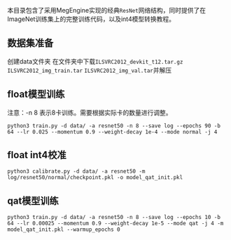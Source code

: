 本目录包含了采用MegEngine实现的经典`ResNet`网络结构，同时提供了在ImageNet训练集上的完整训练代码，以及int4模型转换教程。

## 数据集准备
创建data文件夹
在文件夹中下载`ILSVRC2012_devkit_t12.tar.gz`  `ILSVRC2012_img_train.tar`  `ILSVRC2012_img_val.tar`并解压

## float模型训练
注意：-n 8 表示8卡训练。需要根据实际卡的数量进行调整。
```
python3 train.py -d data/ -a resnet50 -n 8 --save log --epochs 90 -b 64 --lr 0.025 --momentum 0.9 --weight-decay 1e-4 --mode normal -j 4
```

## float int4校准
```
python3 calibrate.py -d data/ -a resnet50 -m log/resnet50/normal/checkpoint.pkl -o model_qat_init.pkl
```

## qat模型训练
```
python3 train.py -d data/ -a resnet50 -n 8 --save log --epochs 10 -b 64 --lr 0.00025 --momentum 0.9 --weight-decay 1e-5 --mode qat -j 4 -m model_qat_init.pkl --warmup_epochs 0
```
